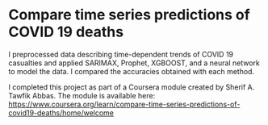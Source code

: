 # Compare time series predictions of COVID 19 deaths

I preprocessed data describing time-dependent trends of COVID 19 casualties and applied SARIMAX, Prophet, XGBOOST, and a neural network to model the data. I compared the accuracies obtained with each method.

I completed this project as part of a Coursera module created by Sherif A. Tawfik Abbas. The module is available here: https://www.coursera.org/learn/compare-time-series-predictions-of-covid19-deaths/home/welcome
